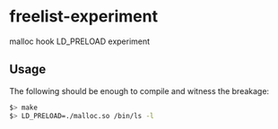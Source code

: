 # freelist-experiment
malloc hook LD_PRELOAD experiment

## Usage
The following should be enough to compile and witness the breakage:
```bash
$> make
$> LD_PRELOAD=./malloc.so /bin/ls -l
```
